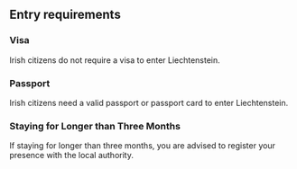 ## Entry requirements

### **Visa**

Irish citizens do not require a visa to enter Liechtenstein.

### **Passport**

Irish citizens need a valid passport or passport card to enter Liechtenstein.

### **Staying for Longer than Three Months**

If staying for longer than three months, you are advised to register your presence with the local authority.